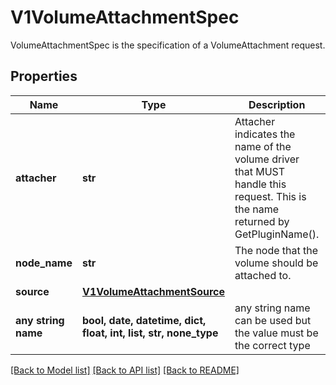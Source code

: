# V1VolumeAttachmentSpec

VolumeAttachmentSpec is the specification of a VolumeAttachment request.

## Properties
Name | Type | Description | Notes
------------ | ------------- | ------------- | -------------
**attacher** | **str** | Attacher indicates the name of the volume driver that MUST handle this request. This is the name returned by GetPluginName(). | 
**node_name** | **str** | The node that the volume should be attached to. | 
**source** | [**V1VolumeAttachmentSource**](V1VolumeAttachmentSource.md) |  | 
**any string name** | **bool, date, datetime, dict, float, int, list, str, none_type** | any string name can be used but the value must be the correct type | [optional]

[[Back to Model list]](../README.md#documentation-for-models) [[Back to API list]](../README.md#documentation-for-api-endpoints) [[Back to README]](../README.md)


